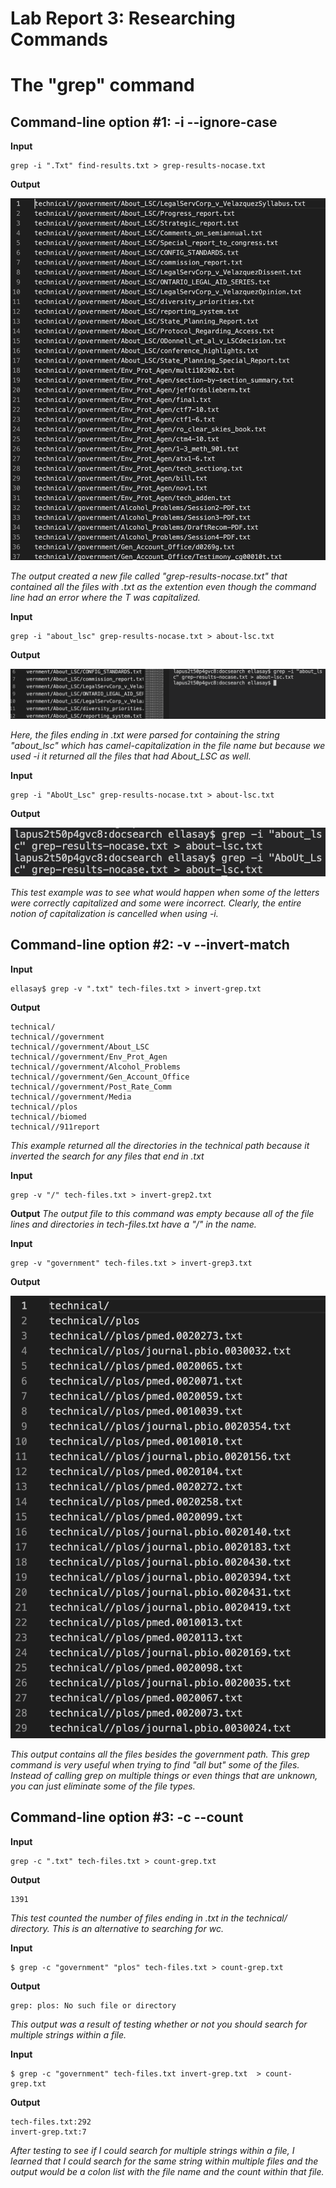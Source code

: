 # Lab Report 3: Researching Commands

# The "grep" command

## Command-line option #1: -i --ignore-case

**Input**
```
grep -i ".Txt" find-results.txt > grep-results-nocase.txt
```
**Output** 

![grep-i1](grep-i1.png)

*The output created a new file called "grep-results-nocase.txt" that contained all the files with .txt as the extention even though the command line had an error where the T was capitalized.*

**Input**
```
grep -i "about_lsc" grep-results-nocase.txt > about-lsc.txt
```
**Output**

![grep-i2](grep-i2.png)

*Here, the files ending in .txt were parsed for containing the string "about_lsc" which has camel-capitalization in the file name but because we used -i it returned all the files that had About_LSC as well.*

**Input**
```
grep -i "AboUt_Lsc" grep-results-nocase.txt > about-lsc.txt
```
**Output**

![grep-i3](grep-i3.png)

*This test example was to see what would happen when some of the letters were correctly capitalized and some were incorrect. Clearly, the entire notion of capitalization is cancelled when using -i.*


## Command-line option #2: -v --invert-match
**Input**
```
ellasay$ grep -v ".txt" tech-files.txt > invert-grep.txt
```
**Output**
```
technical/
technical//government
technical//government/About_LSC
technical//government/Env_Prot_Agen
technical//government/Alcohol_Problems
technical//government/Gen_Account_Office
technical//government/Post_Rate_Comm
technical//government/Media
technical//plos
technical//biomed
technical//911report
```
*This example returned all the directories in the technical path because it inverted the search for any files that end in .txt*

**Input**
```
grep -v "/" tech-files.txt > invert-grep2.txt
```

**Output**
*The output file to this command was empty because all of the file lines and directories in tech-files.txt have a "/" in the name.*

**Input**
```
grep -v "government" tech-files.txt > invert-grep3.txt
```
**Output**

![grep-v1](grep-v1.png)

*This output contains all the files besides the government path. This grep command is very useful when trying to find "all but" some of the files. Instead of calling grep on multiple things or even things that are unknown, you can just eliminate some of the file types.*


## Command-line option #3: -c --count

**Input**
```
grep -c ".txt" tech-files.txt > count-grep.txt
```
**Output**
```
1391
```
*This test counted the number of files ending in .txt in the technical/ directory. This is an alternative to searching for wc.*

**Input**
```
$ grep -c "government" "plos" tech-files.txt > count-grep.txt
```
**Output**
```
grep: plos: No such file or directory
```
*This  output was a result of testing whether or not you should search for multiple strings within a file.*

**Input**
```
$ grep -c "government" tech-files.txt invert-grep.txt  > count-grep.txt
```
**Output**
```
tech-files.txt:292
invert-grep.txt:7
```
*After testing to see if I could search for multiple strings within a file, I learned that I could search for the same string within multiple files and the output would be a colon list with the file name and the count within that file.*


